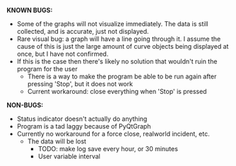 **KNOWN BUGS:**
 - Some of the graphs will not visualize immediately. The data is still collected, and is accurate, just not displayed.
 - Rare visual bug: a graph will have a line going through it. I assume the cause of this is just the large amount of curve objects being displayed at once, but I have not confirmed.
  - If this is the case then there's likely no solution that wouldn't ruin the program for the user
    - There is a way to make the program be able to be run again after pressing 'Stop', but it does not work
    - Current workaround: close everything when 'Stop' is pressed

**NON-BUGS:**
 - Status indicator doesn't actually do anything
 - Program is a tad laggy because of PyQtGraph
 - Currently no workaround for a force close, realworld incident, etc.
   - The data will be lost
     - TODO: make log save every hour, or 30 minutes
     - User variable interval

